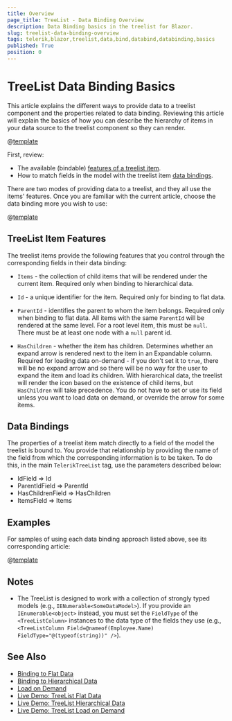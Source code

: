 ```yaml
---
title: Overview
page_title: TreeList - Data Binding Overview
description: Data Binding basics in the treelist for Blazor.
slug: treelist-data-binding-overview
tags: telerik,blazor,treelist,data,bind,databind,databinding,basics
published: True
position: 0
---
```


# TreeList Data Binding Basics

This article explains the different ways to provide data to a treelist component and the properties related to data binding. Reviewing this article will explain the basics of how you can describe the hierarchy of items in your data source to the treelist component so they can render.

@[template](/_contentTemplates/common/general-info.md#valuebind-vs-databind-link)

First, review:

* The available (bindable) [features of a treelist item](#treelist-item-features).
* How to match fields in the model with the treelist item [data bindings](#data-bindings).

There are two modes of providing data to a treelist, and they all use the items' features. Once you are familiar with the current article, choose the data binding more you wish to use:

@[template](/_contentTemplates/treelist/databinding.md#data-binding-modes)

## TreeList Item Features

The treelist items provide the following features that you control through the corresponding fields in their data binding:

* `Items` - the collection of child items that will be rendered under the current item. Required only when binding to hierarchical data.

* `Id` - a unique identifier for the item. Required only for binding to flat data.

* `ParentId` - identifies the parent to whom the item belongs. Required only when binding to flat data. All items with the same `ParentId` will be rendered at the same level. For a root level item, this must be `null`. There must be at least one node with a `null` parent id.

* `HasChildren` - whether the item has children. Determines whether an expand arrow is rendered next to the item in an Expandable column. Required for loading data on-demand - if you don't set it to `true`, there will be no expand arrow and so there will be no way for the user to expand the item and load its children. With hierarchical data, the treelist will render the icon based on the existence of child items, but `HasChildren` will take precedence. You do not have to set or use its field unless you want to load data on demand, or override the arrow for some items.

## Data Bindings

The properties of a treelist item match directly to a field of the model the treelist is bound to. You provide that relationship by providing the name of the field from which the corresponding information is to be taken. To do this, in the main `TelerikTreeList` tag, use the parameters described below:

* IdField => Id
* ParentIdField => ParentId
* HasChildrenField => HasChildren
* ItemsField => Items

## Examples

For samples of using each data binding approach listed above, see its corresponding article:

@[template](/_contentTemplates/treelist/databinding.md#data-binding-modes)

## Notes

* The TreeList is designed to work with a collection of strongly typed models (e.g., `IENumerable<SomeDataModel>`). If you provide an `IEnumerable<object>` instead, you must set the `FieldType` of the `<TreeListColumn>` instances to the data type of the fields they use (e.g., `<TreeListColumn Field=@nameof(Employee.Name) FieldType="@(typeof(string))" />`).


## See Also

  * [Binding to Flat Data](slug:treelist-data-binding-flat-data)
  * [Binding to Hierarchical Data](slug:treelist-data-binding-hierarchical-data)
  * [Load on Demand](slug:treelist-data-binding-load-on-demand)
  * [Live Demo: TreeList Flat Data](https://demos.telerik.com/blazor-ui/treelist/binding-flat-data)
  * [Live Demo: TreeList Hierarchical Data](https://demos.telerik.com/blazor-ui/treelist/binding-hierarchical-data)
  * [Live Demo: TreeList Load on Demand](https://demos.telerik.com/blazor-ui/treelist/load-on-demand)
